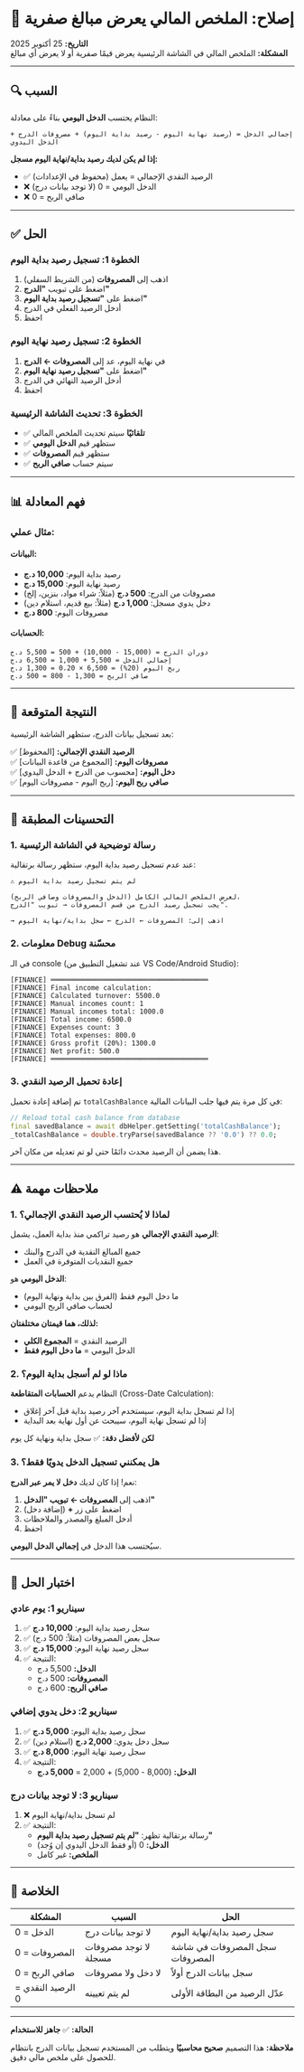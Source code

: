 # 🔧 إصلاح: الملخص المالي يعرض مبالغ صفرية

**التاريخ:** 25 أكتوبر 2025  
**المشكلة:** الملخص المالي في الشاشة الرئيسية يعرض قيمًا صفرية أو لا يعرض أي مبالغ

---

## 🔍 السبب

النظام يحتسب **الدخل اليومي** بناءً على معادلة:

```
إجمالي الدخل = (رصيد نهاية اليوم - رصيد بداية اليوم) + مصروفات الدرج + الدخل اليدوي
```

**إذا لم يكن لديك رصيد بداية/نهاية اليوم مسجل:**
- ✅ الرصيد النقدي الإجمالي = يعمل (محفوظ في الإعدادات)
- ❌ الدخل اليومي = 0 (لا توجد بيانات درج)
- ❌ صافي الربح = 0

---

## ✅ الحل

### الخطوة 1: تسجيل رصيد بداية اليوم
1. اذهب إلى **المصروفات** (من الشريط السفلي)
2. اضغط على تبويب **"الدرج"**
3. اضغط على **"تسجيل رصيد بداية اليوم"**
4. أدخل الرصيد الفعلي في الدرج
5. احفظ

### الخطوة 2: تسجيل رصيد نهاية اليوم
1. في نهاية اليوم، عد إلى **المصروفات ← الدرج**
2. اضغط على **"تسجيل رصيد نهاية اليوم"**
3. أدخل الرصيد النهائي في الدرج
4. احفظ

### الخطوة 3: تحديث الشاشة الرئيسية
- ✅ **تلقائيًا** سيتم تحديث الملخص المالي
- ✅ ستظهر قيم **الدخل اليومي**
- ✅ ستظهر قيم **المصروفات**
- ✅ سيتم حساب **صافي الربح**

---

## 📊 فهم المعادلة

### مثال عملي:

#### البيانات:
- رصيد بداية اليوم: **10,000 د.ج**
- رصيد نهاية اليوم: **15,000 د.ج**
- مصروفات من الدرج: **500 د.ج** (مثلاً: شراء مواد، بنزين، إلخ)
- دخل يدوي مسجل: **1,000 د.ج** (مثلاً: بيع قديم، استلام دين)
- مصروفات اليوم: **800 د.ج**

#### الحسابات:
```
دوران الدرج = (15,000 - 10,000) + 500 = 5,500 د.ج
إجمالي الدخل = 5,500 + 1,000 = 6,500 د.ج
ربح اليوم (20%) = 6,500 × 0.20 = 1,300 د.ج
صافي الربح = 1,300 - 800 = 500 د.ج
```

---

## 🎯 النتيجة المتوقعة

بعد تسجيل بيانات الدرج، ستظهر الشاشة الرئيسية:

✅ **الرصيد النقدي الإجمالي:** [المحفوظ]  
✅ **مصروفات اليوم:** [المجموع من قاعدة البيانات]  
✅ **دخل اليوم:** [محسوب من الدرج + الدخل اليدوي]  
✅ **صافي ربح اليوم:** [ربح اليوم - مصروفات اليوم]

---

## 🔧 التحسينات المطبقة

### 1. رسالة توضيحية في الشاشة الرئيسية
عند عدم تسجيل رصيد بداية اليوم، ستظهر رسالة برتقالية:

```
⚠️ لم يتم تسجيل رصيد بداية اليوم

لعرض الملخص المالي الكامل (الدخل والمصروفات وصافي الربح)، 
يجب تسجيل رصيد الدرج من قسم المصروفات → تبويب "الدرج".

→ اذهب إلى: المصروفات ← الدرج ← سجل بداية/نهاية اليوم
```

### 2. معلومات Debug محسّنة
في الـ console (عند تشغيل التطبيق من VS Code/Android Studio):

```
[FINANCE] ═══════════════════════════════════════
[FINANCE] Final income calculation:
[FINANCE] Calculated turnover: 5500.0
[FINANCE] Manual incomes count: 1
[FINANCE] Manual incomes total: 1000.0
[FINANCE] Total income: 6500.0
[FINANCE] Expenses count: 3
[FINANCE] Total expenses: 800.0
[FINANCE] Gross profit (20%): 1300.0
[FINANCE] Net profit: 500.0
[FINANCE] ═══════════════════════════════════════
```

### 3. إعادة تحميل الرصيد النقدي
تم إضافة إعادة تحميل `totalCashBalance` في كل مرة يتم فيها جلب البيانات المالية:

```dart
// Reload total cash balance from database
final savedBalance = await dbHelper.getSetting('totalCashBalance');
_totalCashBalance = double.tryParse(savedBalance ?? '0.0') ?? 0.0;
```

هذا يضمن أن الرصيد محدث دائمًا حتى لو تم تعديله من مكان آخر.

---

## ⚠️ ملاحظات مهمة

### 1. لماذا لا يُحتسب الرصيد النقدي الإجمالي؟
**الرصيد النقدي الإجمالي** هو رصيد تراكمي منذ بداية العمل، يشمل:
- جميع المبالغ النقدية في الدرج والبنك
- جميع النقديات المتوفرة في العمل

**الدخل اليومي** هو:
- ما دخل اليوم فقط (الفرق بين بداية ونهاية اليوم)
- لحساب صافي الربح اليومي

**لذلك، هما قيمتان مختلفتان:**
- الرصيد النقدي = **المجموع الكلي**
- الدخل اليومي = **ما دخل اليوم فقط**

### 2. ماذا لو لم أسجل بداية اليوم؟
النظام يدعم **الحسابات المتقاطعة** (Cross-Date Calculation):
- إذا لم تسجل بداية اليوم، سيستخدم آخر رصيد بداية قبل آخر إغلاق
- إذا لم تسجل نهاية اليوم، سيبحث عن أول نهاية بعد البداية

**لكن لأفضل دقة:**
✅ سجل بداية ونهاية كل يوم

### 3. هل يمكنني تسجيل الدخل يدويًا فقط؟
نعم! إذا كان لديك **دخل لا يمر عبر الدرج**:
1. اذهب إلى **المصروفات ← تبويب "الدخل"**
2. اضغط على زر **+** (إضافة دخل)
3. أدخل المبلغ والمصدر والملاحظات
4. احفظ

سيُحتسب هذا الدخل في **إجمالي الدخل اليومي**.

---

## 🧪 اختبار الحل

### سيناريو 1: يوم عادي
1. ✅ سجل رصيد بداية اليوم: **10,000 د.ج**
2. ✅ سجل بعض المصروفات (مثلاً: 500 د.ج)
3. ✅ سجل رصيد نهاية اليوم: **15,000 د.ج**
4. ✅ النتيجة:
   - **الدخل:** 5,500 د.ج
   - **المصروفات:** 500 د.ج
   - **صافي الربح:** 600 د.ج

### سيناريو 2: دخل يدوي إضافي
1. ✅ سجل رصيد بداية اليوم: **5,000 د.ج**
2. ✅ سجل دخل يدوي: **2,000 د.ج** (استلام دين)
3. ✅ سجل رصيد نهاية اليوم: **8,000 د.ج**
4. ✅ النتيجة:
   - **الدخل:** (8,000 - 5,000) + 2,000 = **5,000 د.ج**

### سيناريو 3: لا توجد بيانات درج
1. ❌ لم تسجل بداية/نهاية اليوم
2. ✅ النتيجة:
   - رسالة برتقالية تظهر: **"لم يتم تسجيل رصيد بداية اليوم"**
   - **الدخل:** 0 (أو فقط الدخل اليدوي إن وُجد)
   - **الملخص:** غير كامل

---

## 📝 الخلاصة

| المشكلة | السبب | الحل |
|---------|-------|------|
| الدخل = 0 | لا توجد بيانات درج | سجل رصيد بداية/نهاية اليوم |
| المصروفات = 0 | لا توجد مصروفات مسجلة | سجل المصروفات في شاشة المصروفات |
| صافي الربح = 0 | لا دخل ولا مصروفات | سجل بيانات الدرج أولاً |
| الرصيد النقدي = 0 | لم يتم تعيينه | عدّل الرصيد من البطاقة الأولى |

---

**الحالة:** ✅ **جاهز للاستخدام**

**ملاحظة:** هذا التصميم **صحيح محاسبيًا** ويتطلب من المستخدم تسجيل بيانات الدرج بانتظام للحصول على ملخص مالي دقيق.
